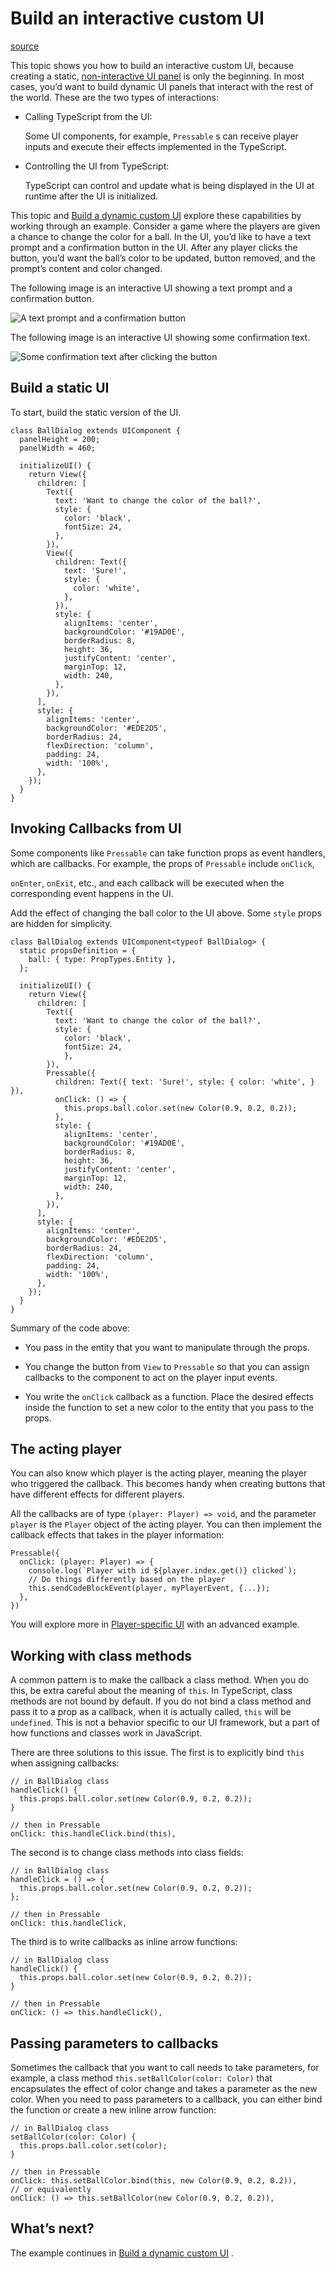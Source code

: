 # Build an interactive custom UI

[source](https://developers.meta.com/horizon-worlds/learn/documentation/desktop-editor/custom-ui/building-interactive-custom-ui)

This topic shows you how to build an interactive custom UI, because creating a static, [non-interactive UI panel](/horizon-worlds/learn/documentation/desktop-editor/custom-ui/creating-a-custom-ui-panel) is only the beginning. In most cases, you’d want to build dynamic UI panels that interact with the rest of the world. These are the two types of interactions:

*   Calling TypeScript from the UI:
    
    Some UI components, for example, `Pressable` s can receive player inputs and execute their effects implemented in the TypeScript.
    

*   Controlling the UI from TypeScript:
    
    TypeScript can control and update what is being displayed in the UI at runtime after the UI is initialized.
    

This topic and [Build a dynamic custom UI](/horizon-worlds/learn/documentation/desktop-editor/custom-ui/building-dynamic-custom-ui) explore these capabilities by working through an example. Consider a game where the players are given a chance to change the color for a ball. In the UI, you’d like to have a text prompt and a confirmation button in the UI. After any player clicks the button, you’d want the ball’s color to be updated, button removed, and the prompt’s content and color changed.

The following image is an interactive UI showing a text prompt and a confirmation button. 

![A text prompt and a confirmation button](https://scontent.flba1-1.fna.fbcdn.net/v/t39.2365-6/452522652_512500634621226_5566709019236532182_n.png?_nc_cat=105&ccb=1-7&_nc_sid=e280be&_nc_ohc=tRvxR_z2XrsQ7kNvwFEDdZj&_nc_oc=Adk189YTk7sInqIa-1Y0c_XEYRnw6zAtE26-sYKgkWH6zyij_jXSa0QuXd0srF_RvZQ&_nc_zt=14&_nc_ht=scontent.flba1-1.fna&_nc_gid=jsOEUiOeqCgucSWQy9geZA&oh=00_AfSj_HRAFpghGbVTYj-sddQUvBOBlMi4VBUQLi4pyBhEJA&oe=689BA822)

The following image is an interactive UI showing some confirmation text. 

![Some confirmation text after clicking the button](https://scontent.flba1-1.fna.fbcdn.net/v/t39.2365-6/452576827_512500611287895_1449283729304710085_n.png?_nc_cat=104&ccb=1-7&_nc_sid=e280be&_nc_ohc=za-xIvzZ53AQ7kNvwHIR3M6&_nc_oc=Adn9joqeeFKF1AuMBYjhbPt8AGjZOxyi6Jo53T3rOwNn1z5A6VEyS5K6T8tzHFZATog&_nc_zt=14&_nc_ht=scontent.flba1-1.fna&_nc_gid=jsOEUiOeqCgucSWQy9geZA&oh=00_AfRrJ_hzhllMmtWu4ioMXTHonk_AjFtBrfBU6OnVdC12EA&oe=689B908D)

## Build a static UI

To start, build the static version of the UI.

```
class BallDialog extends UIComponent {
  panelHeight = 200;
  panelWidth = 460;

  initializeUI() {
    return View({
      children: [
        Text({
          text: 'Want to change the color of the ball?',
          style: {
            color: 'black',
            fontSize: 24,
          },
        }),
        View({
          children: Text({
            text: 'Sure!',
            style: {
              color: 'white',
            },
          }),
          style: {
            alignItems: 'center',
            backgroundColor: '#19AD0E',
            borderRadius: 8,
            height: 36,
            justifyContent: 'center',
            marginTop: 12,
            width: 240,
          },
        }),
      ],
      style: {
        alignItems: 'center',
        backgroundColor: '#EDE2D5',
        borderRadius: 24,
        flexDirection: 'column',
        padding: 24,
        width: '100%',
      },
    });
  }
}
```

## Invoking Callbacks from UI

Some components like `Pressable` can take function props as event handlers, which are callbacks. For example, the props of `Pressable` include `onClick`, 

`onEnter`, `onExit`, etc., and each callback will be executed when the corresponding event happens in the UI.

Add the effect of changing the ball color to the UI above. Some `style` props are hidden for simplicity.

```
class BallDialog extends UIComponent<typeof BallDialog> {
  static propsDefinition = {
    ball: { type: PropTypes.Entity },
  };

  initializeUI() {
    return View({
      children: [
        Text({
          text: 'Want to change the color of the ball?',
          style: {
            color: 'black',
            fontSize: 24,
            },
        }),
        Pressable({
          children: Text({ text: 'Sure!', style: { color: 'white', } }),
          onClick: () => {
            this.props.ball.color.set(new Color(0.9, 0.2, 0.2));
          },
          style: {
            alignItems: 'center',
            backgroundColor: '#19AD0E',
            borderRadius: 8,
            height: 36,
            justifyContent: 'center',
            marginTop: 12,
            width: 240,
          },
        }),
      ],
      style: {
        alignItems: 'center',
        backgroundColor: '#EDE2D5',
        borderRadius: 24,
        flexDirection: 'column',
        padding: 24,
        width: '100%',
      },
    });
  }
}
```

Summary of the code above:

*   You pass in the entity that you want to manipulate through the props.

*   You change the button from `View` to `Pressable` so that you can assign callbacks to the component to act on the player input events.

*   You write the `onClick` callback as a function. Place the desired effects inside the function to set a new color to the entity that you pass to the props.

## The acting player

You can also know which player is the acting player, meaning the player who triggered the callback. This becomes handy when creating buttons that have different effects for different players.

All the callbacks are of type `(player: Player) => void`, and the parameter `player` is the `Player` object of the acting player. You can then implement the callback effects that takes in the player information:

```
Pressable({
  onClick: (player: Player) => {
    console.log(`Player with id ${player.index.get()} clicked`);
    // Do things differently based on the player
    this.sendCodeBlockEvent(player, myPlayerEvent, {...});
  },
})
```

You will explore more in [Player-specific UI](/horizon-worlds/learn/documentation/desktop-editor/custom-ui/playerspecific-custom-ui/) with an advanced example.

## Working with class methods

A common pattern is to make the callback a class method. When you do this, be extra careful about the meaning of `this`. In TypeScript, class methods are not bound by default. If you do not bind a class method and pass it to a prop as a callback, when it is actually called, `this` will be `undefined`. This is not a behavior specific to our UI framework, but a part of how functions and classes work in JavaScript.

There are three solutions to this issue. The first is to explicitly bind `this` when assigning callbacks:

```
// in BallDialog class
handleClick() {
  this.props.ball.color.set(new Color(0.9, 0.2, 0.2));
}

// then in Pressable
onClick: this.handleClick.bind(this),
```

The second is to change class methods into class fields:

```
// in BallDialog class
handleClick = () => {
  this.props.ball.color.set(new Color(0.9, 0.2, 0.2));
};

// then in Pressable
onClick: this.handleClick,
```

The third is to write callbacks as inline arrow functions:

```
// in BallDialog class
handleClick() {
  this.props.ball.color.set(new Color(0.9, 0.2, 0.2));
}

// then in Pressable
onClick: () => this.handleClick(),
```

## Passing parameters to callbacks

Sometimes the callback that you want to call needs to take parameters, for example, a class method `this.setBallColor(color: Color)` that encapsulates the effect of color change and takes a parameter as the new color. When you need to pass parameters to a callback, you can either bind the function or create a new inline arrow function:

```
// in BallDialog class
setBallColor(color: Color) {
  this.props.ball.color.set(color);
}

// then in Pressable
onClick: this.setBallColor.bind(this, new Color(0.9, 0.2, 0.2)),
// or equivalently
onClick: () => this.setBallColor(new Color(0.9, 0.2, 0.2)),
```

## What’s next?

The example continues in [Build a dynamic custom UI](/horizon-worlds/learn/documentation/desktop-editor/custom-ui/building-dynamic-custom-ui) .

 

 

 

 

 

 

 

 

 

 

 

 

 

 

 

 

 

 

 

 

 

 

 

 

 

 

 

 

 

 

 

 

 

 

 

 

 

 

 

 

 

 

 

 